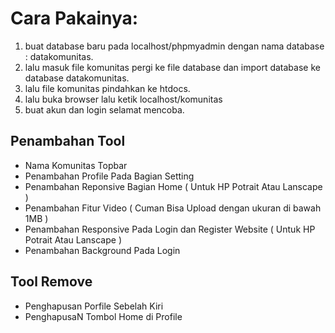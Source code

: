 # Cara Pakainya:
1. buat database baru pada localhost/phpmyadmin dengan nama database : datakomunitas.
2. lalu masuk file komunitas pergi ke file database dan import database ke database datakomunitas.
3. lalu file komunitas pindahkan ke htdocs.
4. lalu buka browser lalu ketik localhost/komunitas
5. buat akun dan login selamat mencoba.

## Penambahan Tool
- Nama Komunitas Topbar
- Penambahan Profile Pada Bagian Setting
- Penambahan Reponsive Bagian Home ( Untuk HP Potrait Atau Lanscape )
- Penambahan Fitur Video ( Cuman Bisa Upload dengan ukuran di bawah 1MB )
- Penambahan Responsive Pada Login dan Register Website ( Untuk HP Potrait Atau Lanscape )
- Penambahan Background Pada Login

## Tool Remove
- Penghapusan Porfile Sebelah Kiri
- PenghapusaN Tombol Home di Profile
